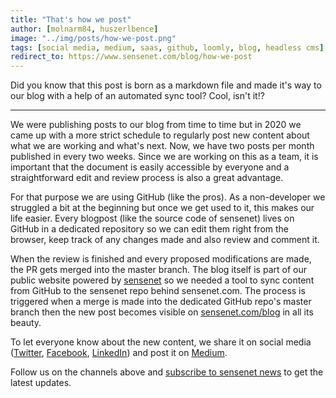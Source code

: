 ```yaml
---
title: "That's how we post"
author: [molnarm84, huszerlbence]
image: "../img/posts/how-we-post.png"
tags: [social media, medium, saas, github, loomly, blog, headless cms]
redirect_to: https://www.sensenet.com/blog/how-we-post
---
```


Did you know that this post is born as a markdown file and made it's way to our blog with a help of an automated sync tool? Cool, isn't it!?

---

We were publishing posts to our blog from time to time but in 2020 we came up with a more strict schedule to regularly post new content about what we are working and what's next.
Now, we have two posts per month published in every two weeks. Since we are working on this as a team, it is important that the document is easily accessible by everyone and a straightforward edit and review process is also a great advantage.

For that purpose we are using GitHub (like the pros). As a non-developer we struggled a bit at the beginning but once we get used to it, this makes our life easier. Every blogpost (like the source code of sensenet) lives on GitHub in a dedicated repository so we can edit them right from the browser, keep track of any changes made and also review and comment it.

When the review is finished and every proposed modifications are made, the PR gets merged into the master branch. The blog itself is part of our public website powered by [sensenet](https://sensenet.com/tryit) so we needed a tool to sync content from GitHub to the sensenet repo behind sensenet.com.
The process is triggered when a merge is made into the dedicated GitHub repo's master branch then the new post becomes visible on [sensenet.com/blog](https://www.sensenet.com/blog) in all its beauty.

To let everyone know about the new content, we share it on social media ([Twitter](https://twitter.com/sensenet), [Facebook](https://www.facebook.com/sensenetcsp), [LinkedIn](https://www.linkedin.com/company/sense-net-inc)) and post it on [Medium](https://medium.com/sensenet).

Follow us on the channels above and [subscribe to sensenet news](https://sensenet.us11.list-manage.com/subscribe?u=4949e56b955d9cfbf5780c04e&id=ffe20ccea0) to get the latest updates.


